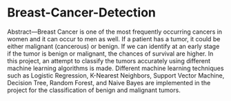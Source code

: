 # Breast-Cancer-Detection

Abstract—Breast Cancer is one of the most frequently occurring cancers in women and it can occur to men as well. If a patient has a tumor, it could be either malignant (cancerous) or benign. If we can identify at an early stage if the tumor is benign or malignant, the chances of survival are higher. In this project, an attempt to classify the tumors accurately using different machine learning algorithms is made. Different machine learning techniques such as Logistic Regression, K-Nearest Neighbors, Support Vector Machine, Decision Tree, Random Forest, and Naive Bayes are implemented in the project for the classification of benign and malignant tumors.
